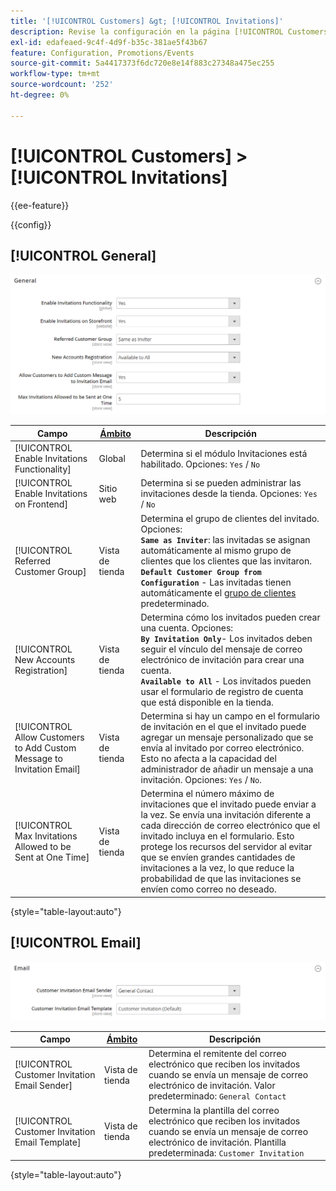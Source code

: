 ```yaml
---
title: '[!UICONTROL Customers] &gt; [!UICONTROL Invitations]'
description: Revise la configuración en la página [!UICONTROL Customers] &gt; [!UICONTROL Invitations] del administrador de Commerce.
exl-id: edafeaed-9c4f-4d9f-b35c-381ae5f43b67
feature: Configuration, Promotions/Events
source-git-commit: 5a4417373f6dc720e8e14f883c27348a475ec255
workflow-type: tm+mt
source-wordcount: '252'
ht-degree: 0%

---
```


# [!UICONTROL Customers] > [!UICONTROL Invitations]

{{ee-feature}}

{{config}}

## [!UICONTROL General]

![General](./assets/invitations-general.png)<!-- zoom -->

<!-- [General](https://experienceleague.adobe.com/es/docs/commerce-admin/marketing/promotions/events/invitations#enable-invitations-for-your-store) -->

| Campo | [Ámbito](../../getting-started/websites-stores-views.md#scope-settings) | Descripción |
|--- |--- |--- |
| [!UICONTROL Enable Invitations Functionality] | Global | Determina si el módulo Invitaciones está habilitado. Opciones: `Yes` / `No` |
| [!UICONTROL Enable Invitations on Frontend] | Sitio web | Determina si se pueden administrar las invitaciones desde la tienda. Opciones: `Yes` / `No` |
| [!UICONTROL Referred Customer Group] | Vista de tienda | Determina el grupo de clientes del invitado. Opciones: <br/>**`Same as Inviter`**: las invitadas se asignan automáticamente al mismo grupo de clientes que los clientes que las invitaron.<br/>**`Default Customer Group from Configuration`** - Las invitadas tienen automáticamente el [grupo de clientes](../../customers/customer-groups.md) predeterminado. |
| [!UICONTROL New Accounts Registration] | Vista de tienda | Determina cómo los invitados pueden crear una cuenta. Opciones: <br/>**`By Invitation Only`**- Los invitados deben seguir el vínculo del mensaje de correo electrónico de invitación para crear una cuenta.<br/>**`Available to All`** - Los invitados pueden usar el formulario de registro de cuenta que está disponible en la tienda. |
| [!UICONTROL Allow Customers to Add Custom Message to Invitation Email] | Vista de tienda | Determina si hay un campo en el formulario de invitación en el que el invitado puede agregar un mensaje personalizado que se envía al invitado por correo electrónico. Esto no afecta a la capacidad del administrador de añadir un mensaje a una invitación. Opciones: `Yes` / `No`. |
| [!UICONTROL Max Invitations Allowed to be Sent at One Time] | Vista de tienda | Determina el número máximo de invitaciones que el invitado puede enviar a la vez. Se envía una invitación diferente a cada dirección de correo electrónico que el invitado incluya en el formulario. Esto protege los recursos del servidor al evitar que se envíen grandes cantidades de invitaciones a la vez, lo que reduce la probabilidad de que las invitaciones se envíen como correo no deseado. |

{style="table-layout:auto"}

## [!UICONTROL Email]

![Correo electrónico](./assets/invitations-email.png)<!-- zoom -->

<!-- [Email](https://experienceleague.adobe.com/es/docs/commerce-admin/marketing/promotions/events/invitations#enable-invitations-for-your-store) -->

| Campo | [Ámbito](../../getting-started/websites-stores-views.md#scope-settings) | Descripción |
|--- |--- |--- |
| [!UICONTROL Customer Invitation Email Sender] | Vista de tienda | Determina el remitente del correo electrónico que reciben los invitados cuando se envía un mensaje de correo electrónico de invitación. Valor predeterminado: `General Contact` |
| [!UICONTROL Customer Invitation Email Template] | Vista de tienda | Determina la plantilla del correo electrónico que reciben los invitados cuando se envía un mensaje de correo electrónico de invitación. Plantilla predeterminada: `Customer Invitation` |

{style="table-layout:auto"}
